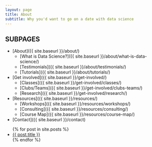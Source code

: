 ```yaml
---
layout: page
title: About
subtitle: Why you'd want to go on a date with data science
---
```


## SUBPAGES

- [About]({{ site.baseurl }}/about/)
    - [What is Data Science?]({{ site.baseurl }}/about/what-is-data-science/)
    - [Testimonials]({{ site.baseurl }}/about/testimonials/)
    - [Tutorials]({{ site.baseurl }}/about/tutorials/)
- [Get involved]({{ site.baseurl }}/get-involved/)
    - [Classes]({{ site.baseurl }}/get-involved/classes/)
    - [Clubs/Teams]({{ site.baseurl }}/get-involved/clubs-teams/)
    - [Research]({{ site.baseurl }}/get-involved/research/)
- [Resources]({{ site.baseurl }}/resources/)
    - [Workshops]({{ site.baseurl }}/resources/workshops/)
    - [Consulting]({{ site.baseurl }}/resources/consulting/)
    - [Course Map]({{ site.baseurl }}/resources/course-map/)
- [Contact]({{ site.baseurl }}/contact)

<ul>
  {% for post in site.posts %}
    <li>
      <a href="{{ post.url }}">{{ post.title }}</a>
    </li>
  {% endfor %}
</ul>